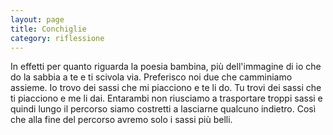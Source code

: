 ```yaml
--- 
layout: page
title: Conchiglie
category: riflessione
---
```


In effetti per quanto riguarda la poesia bambina, più dell'immagine di io che do
la sabbia a te e ti scivola via. Preferisco noi due che camminiamo assieme. Io 
trovo dei sassi che mi piacciono e te li do. Tu trovi dei sassi che ti piacciono 
e me li dai. Entarambi non riusciamo a trasportare troppi sassi e quindi lungo 
il percorso siamo costretti a lasciarne qualcuno indietro. Così che alla fine 
del percorso avremo solo i sassi più belli. 
